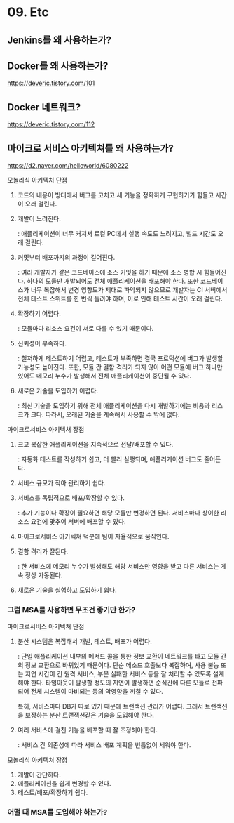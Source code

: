 # 09. Etc

## Jenkins를 왜 사용하는가?





## Docker를 왜 사용하는가?

https://deveric.tistory.com/101



## Docker 네트워크?

https://deveric.tistory.com/112



## 마이크로 서비스 아키텍쳐를 왜 사용하는가?

https://d2.naver.com/helloworld/6080222

모놀리식 아키텍처 단점

1. 코드의 내용이 방대에서 버그를 고치고 새 기능을 정확하게 구현하기가 힘들고 시간이 오래 걸린다.

2. 개발이 느려진다.

   : 애플리케이션이 너무 커져서 로컬 PC에서 실행 속도도 느려지고, 빌드 시간도 오래 걸린다.

3. 커밋부터 배포까지의 과정이 길어진다.

   : 여러 개발자가 같은 코드베이스에 소스 커밋을 하기 때문에 소스 병합 시 힘들어진다. 하나의 모듈만 개발되어도 전체 애플리케이션을 배포해야 한다. 또한 코드베이스가 너무 복잡해서 변경 영향도가 제대로 파악되지 않으므로 개발자는 CI 서버에서 전체 테스트 스위트를 한 번씩 돌려야 하며, 이로 인해 테스트 시간이 오래 걸린다.

4. 확장하기 어렵다.

   : 모듈마다 리소스 요건이 서로 다를 수 있기 때문이다.

5. 신뢰성이 부족하다.

   : 철저하게 테스트하기 어렵고, 테스트가 부족하면 결국 프로덕션에 버그가 발생할 가능성도 높아진다. 또한, 모듈 간 결함 격리가 되지 않아 어떤 모듈에 버그 하나만 있어도 메모리 누수가 발생해서 전체 애플리케이션이 중단될 수 있다.

6. 새로운 기술을 도입하기 어렵다.

   : 최신 기술을 도입하기 위해 전체 애플리케이션을 다시 개발하기에는 비용과 리스크가 크다. 따라서, 오래된 기술을 계속해서 사용할 수 밖에 없다.

마이크로서비스 아키텍쳐 장점

1. 크고 복잡한 애플리케이션을 지속적으로 전달/배포할 수 있다.

   : 자동화 테스트를 작성하기 쉽고, 더 빨리 실행되며, 애플리케이션 버그도 줄어든다.

2. 서비스 규모가 작아 관리하기 쉽다.

3. 서비스를 독립적으로 배포/확장할 수 있다.

   : 추가 기능이나 확장이 필요하면 해당 모듈만 변경하면 된다. 서비스마다 상이한 리소스 요건에 맞추어 서버에 배포할 수 있다.

4. 마이크로서비스 아키텍쳐 덕분에 팀이 자율적으로 움직인다.

5. 결함 격리가 잘된다.

   : 한 서비스에 메모리 누수가 발생해도 해당 서비스만 영향을 받고 다른 서비스는 계속 정상 가동된다.

6. 새로운 기술을 실험하고 도입하기 쉽다.

### 그럼 MSA를 사용하면 무조건 좋기만 한가?

마이크로서비스 아키텍쳐 단점

1. 분산 시스템은 복잡해서 개발, 테스트, 배포가 어렵다.

   : 단일 애플리케이션 내부의 메서드 콜을 통한 정보 교환이 네트워크를 타고 모듈 간의 정보 교환으로 바뀌었기 때문이다. 단순 메소드 호출보다 복잡하며, 사용 불능 또는 지연 시간이 긴 원격 서비스, 부분 실패한 서비스 등을 잘 처리할 수 있도록 설계해야 한다. 타임아웃이 발생할 정도의 지연이 발생하면 순식간에 다른 모듈로 전파되어 전체 시스템이 마비되는 등의 악영향을 끼칠 수 있다.

   특히, 서비스마다 DB가 따로 있기 때문에 트랜잭션 관리가 어렵다. 그래서 트랜잭션을 보장하는 분산 트랜잭션같은 기술을 도입해야 한다.

2. 여러 서비스에 걸친 기능을 배포할 때 잘 조정해야 한다.

   : 서비스 간 의존성에 따라 서비스 배포 계획을 빈틈없이 세워야 한다.

모놀리식 아키텍처 장점

1. 개발이 간단하다.
2. 애플리케이션을 쉽게 변경할 수 있다.
3. 테스트/배포/확장하기 쉽다.

### 어떨 때 MSA를 도입해야 하는가?